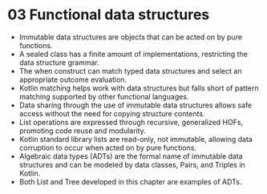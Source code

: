 # 03 Functional data structures

- Immutable data structures are objects that can be acted on by pure functions. 
- A sealed class has a finite amount of implementations, restricting the data structure grammar. 
- The when construct can match typed data structures and select an appropriate outcome evaluation.
- Kotlin matching helps work with data structures but falls short of pattern matching supported by other functional languages.
- Data sharing through the use of immutable data structures allows safe access without the need for copying structure contents.
- List operations are expressed through recursive, generalized HOFs, promoting code reuse and modularity.
- Kotlin standard library lists are read-only, not immutable, allowing data corruption to occur when acted on by pure functions.
- Algebraic data types (ADTs) are the formal name of immutable data structures and can be modeled by data classes, Pairs, and Triples in Kotlin.
- Both List and Tree developed in this chapter are examples of ADTs.
